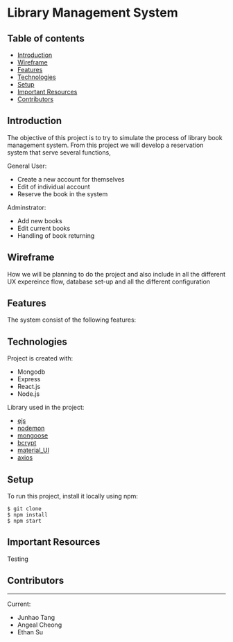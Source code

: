 # Library Management System

## Table of contents

- [Introduction](#introduction)
- [Wireframe](#wireframe)
- [Features](#feature)
- [Technologies](#technologies)
- [Setup](#setup)
- [Important Resources](#important-resources)
- [Contributors](#contributors)

## Introduction

The objective of this project is to try to simulate the process of library book management system. From this project we will develop a reservation system that serve several functions,

General User:

- Create a new account for themselves
- Edit of individual account
- Reserve the book in the system

Adminstrator:

- Add new books
- Edit current books
- Handling of book returning

## Wireframe

How we will be planning to do the project and also include in all the different UX expereince flow, database set-up and all the different configuration

## Features

The system consist of the following features:

## Technologies

Project is created with:

- Mongodb
- Express
- React.js
- Node.js

Library used in the project:

- [ejs](https://www.npmjs.com/package/ejs)
- [nodemon](https://www.npmjs.com/package/nodemon)
- [mongoose](https://www.npmjs.com/package/mongoose)
- [bcrypt](https://www.npmjs.com/package/bcrypt)
- [material_UI](https://mui.com/)
- [axios](https://www.npmjs.com/package/axios)

## Setup

To run this project, install it locally using npm:

```
$ git clone
$ npm install
$ npm start
```

## Important Resources

Testing

## Contributors

---

Current:

- Junhao Tang
- Angeal Cheong
- Ethan Su

